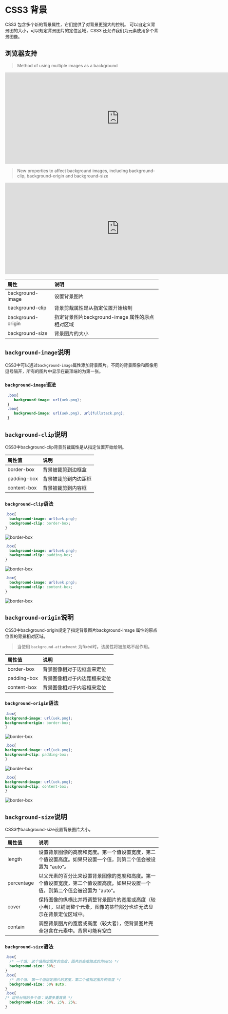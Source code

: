 # CSS3 背景

CSS3 包含多个新的背景属性，它们提供了对背景更强大的控制。 可以自定义背景图的大小，可以规定背景图片的定位区域，CSS3 还允许我们为元素使用多个背景图像。

## 浏览器支持

> Method of using multiple images as a background

<iframe src="http://layout.hnz.kim/caniuse/1.html?style=multibackgrounds" frameborder="0" style="box-sizing: border-box; color: rgb(51, 51, 51); font-family: &quot;Helvetica Neue&quot;, Helvetica, &quot;Segoe UI&quot;, Arial, freesans, sans-serif, &quot;Apple Color Emoji&quot;, &quot;Segoe UI Emoji&quot;, &quot;Segoe UI Symbol&quot;; font-size: 14px; font-style: normal; font-variant-ligatures: normal; font-variant-caps: normal; font-weight: 400; letter-spacing: normal; orphans: 2; text-align: start; text-indent: 0px; text-transform: none; white-space: normal; widows: 2; word-spacing: 0px; -webkit-text-stroke-width: 0px; background-color: rgb(255, 255, 255); text-decoration-style: initial; text-decoration-color: initial; width: 747.429px; min-height: 300px;"></iframe>

> New properties to affect background images, including background-clip, background-origin and background-size

<iframe src="http://layout.hnz.kim/caniuse/1.html?style=background-img-opts" frameborder="0" style="box-sizing: border-box; color: rgb(51, 51, 51); font-family: &quot;Helvetica Neue&quot;, Helvetica, &quot;Segoe UI&quot;, Arial, freesans, sans-serif, &quot;Apple Color Emoji&quot;, &quot;Segoe UI Emoji&quot;, &quot;Segoe UI Symbol&quot;; font-size: 14px; font-style: normal; font-variant-ligatures: normal; font-variant-caps: normal; font-weight: 400; letter-spacing: normal; orphans: 2; text-align: start; text-indent: 0px; text-transform: none; white-space: normal; widows: 2; word-spacing: 0px; -webkit-text-stroke-width: 0px; background-color: rgb(255, 255, 255); text-decoration-style: initial; text-decoration-color: initial; width: 747.429px; min-height: 300px;"></iframe>

| 属性              | 说明                                            |
| :---------------- | :---------------------------------------------- |
| background-image  | 设置背景图片                                    |
| background-clip   | 背景剪裁属性是从指定位置开始绘制                |
| background-origin | 指定背景图片background-image 属性的原点相对区域 |
| background-size   | 背景图片的大小                                  |

## `background-image`说明

CSS3中可以通过`background-image`属性添加背景图片。不同的背景图像和图像用逗号隔开，所有的图片中显示在最顶端的为第一张。

### `background-image`语法

```css
 .box{
    background-image: url(uek.png);
 }
 .box{
    background-image: url(uek.png), url(fullstack.png);
 }
```

## `background-clip`说明

CSS3中background-clip背景剪裁属性是从指定位置开始绘制。

| 属性值      | 说明                 |
| :---------- | :------------------- |
| border-box  | 背景被裁剪到边框盒   |
| padding-box | 背景被裁剪到内边距框 |
| content-box | 背景被裁剪到内容框   |

### `background-clip`语法

```css
.box{
  background-image: url(uek.png);
  background-clip: border-box;
}
```

![`border-box`](/blog/img/html/border-box.png)

```css
.box{
  background-image: url(uek.png);
  background-clip: padding-box;
}
```

![`border-box`](/blog/img/html/padding-box.png)

```css
.box{
  background-image: url(uek.png);
  background-clip: content-box;
}
```

![`border-box`](/blog/img/html/content-box.png)

## `background-origin`说明

CSS3中background-origin规定了指定背景图片background-image 属性的原点位置的背景相对区域。

> 当使用 `background-attachment` 为fixed时，该属性将被忽略不起作用。

| 属性值      | 说明                         |
| :---------- | :--------------------------- |
| border-box  | 背景图像相对于边框盒来定位   |
| padding-box | 背景图像相对于内边距框来定位 |
| content-box | 背景图像相对于内容框来定位   |

### `background-origin`语法

```css
.box{
background-image: url(uek.png);
background-origin: border-box;
}
```

![`border-box`](/blog/img/html/origin-border.png)

```css
.box{
background-image: url(uek.png);
background-clip: padding-box;
}
```

![`border-box`](/blog/img/html/origin-padding.png)

```css
.box{
background-image: url(uek.png);
background-clip: content-box;
}
```

![`border-box`](/blog/img/html/origin-content.png)

## `background-size`说明

CSS3中background-size设置背景图片大小。

| 属性值     | 说明                                                         |
| :--------- | :----------------------------------------------------------- |
| length     | 设置背景图像的高度和宽度。第一个值设置宽度，第二个值设置高度。如果只设置一个值，则第二个值会被设置为 "auto"。 |
| percentage | 以父元素的百分比来设置背景图像的宽度和高度。第一个值设置宽度，第二个值设置高度。如果只设置一个值，则第二个值会被设置为 "auto"。 |
| cover      | 保持图像的纵横比并将调整背景图片的宽度或高度（较小者），以铺满整个元素，图像的某些部分也许无法显示在背景定位区域中。 |
| contain    | 调整背景图片的宽度或高度（较大者），使背景图片完全包含在元素中。背景可能有空白 |

### `background-size`语法

```css
.box{
  /* 一个值: 这个值指定图片的宽度，图片的高度隐式的为auto */
  background-size: 50%;
}
.box{
  /* 两个值: 第一个值指定图片的宽度，第二个值指定图片的高度 */
  background-size: 50% auto;
}
.box{
/* 逗号分隔的多个值：设置多重背景 */
  background-size: 50%, 25%, 25%;
}
```
